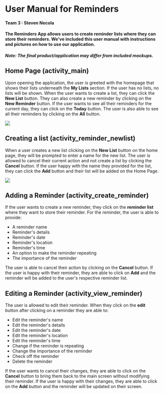 # User Manual for Reminders

#### Team 3 : Steven Necola

#### The Reminders App allows users to create reminder lists where they can store their reminders. We've included this user manual with instructions and pictures on how to use our application.

##### Note: The final product/application may differ from included mockups.

## Home Page (activity_main)

Upon opening the application, the user is greeted with the homepage that shows their lists underneath the **My Lists** section. If the user has no lists, no lists will be shown. When the user wants to create a list, they can click the **New List** button. They can also create a new reminder by clicking on the **New Reminder** button. If the user wants to see all their reminders for the current day, they can click on the **Today** button. The user is also able to see all their reminders by clicking on the **All** button.

![](https://media.giphy.com/media/WeWF8BrTeiuFPw0G1D/giphy.gif)

## Creating a list (activity_reminder_newlist)

When a user creates a new list clicking on the **New List** button on the home page, they will be prompted to enter a name for the new list. The user is allowed to cancel their current action and not create a list by clicking the **Cancel** button. If the user happy with the name they provided for the list, they can click the **Add** button and their list will be added on the Home Page.

![](https://media.giphy.com/media/m5j1nFgkwPVIpcfkxZ/giphy.gif)

## Adding a Reminder (activity_create_reminder)

If the user wants to create a new reminder, they click on the **reminder list** where they want to store their reminder. For the reminder, the user is able to provide:

- A reminder name
- Reminder's details
- Reminder's date
- Reminder's location
- Reminder's time
- An option to make the reminder repeating
- The importance of the reminder

The user is able to cancel their action by clicking on the **Cancel** button. If the user is happy with their reminder, they are able to click on **Add** and the reminder will be added to the user's respective reminder list.

## Editing a Reminder (activity_view_reminder)

The user is allowed to edit their reminder. When they click on the **edit** button after clicking on a reminder they are able to:

- Edit the reminder's name
- Edit the reminder's details
- Edit the reminder's date
- Edit the reminder's location
- Edit the reminder's time
- Change if the reminder is repeating
- Change the importance of the reminder
- Check off the reminder
- Delete the reminder

If the user wants to cancel their changes, they are able to click on the **Cancel** button to bring them back to the main screen without modifying their reminder. If the user is happy with their changes, they are able to click on the **Add** button and the reminder will be updated on their screen.
